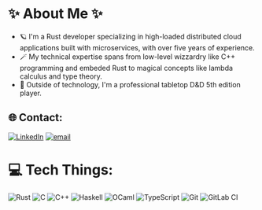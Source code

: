 # ✨ About Me ✨
- 🪐 I'm a Rust developer specializing in high-loaded distributed cloud applications built with microservices, with over five years of experience.
- 🪄 My technical expertise spans from low-level wizzardry like C++ programming and embeded Rust to magical concepts like lambda calculus and type theory.
- 🎲 Outside of technology, I'm a professional tabletop D&D 5th edition player.


## 🌐 Contact:
[![LinkedIn](https://img.shields.io/badge/LinkedIn-%230077B5.svg?logo=linkedin&logoColor=white)](https://linkedin.com/in/www.linkedin.com/in/igor-boiko-538524332) [![email](https://img.shields.io/badge/Email-D14836?logo=gmail&logoColor=white)](mailto:igorboiko4242@gmail.com) 

# 💻 Tech Things:
![Rust](https://img.shields.io/badge/rust-%23000000.svg?style=for-the-badge&logo=rust&logoColor=white) ![C](https://img.shields.io/badge/c-%2300599C.svg?style=for-the-badge&logo=c&logoColor=white) ![C++](https://img.shields.io/badge/c++-%2300599C.svg?style=for-the-badge&logo=c%2B%2B&logoColor=white) ![Haskell](https://img.shields.io/badge/Haskell-5e5086?style=for-the-badge&logo=haskell&logoColor=white) ![OCaml](https://img.shields.io/badge/OCaml-%23E98407.svg?style=for-the-badge&logo=ocaml&logoColor=white) ![TypeScript](https://img.shields.io/badge/typescript-%23007ACC.svg?style=for-the-badge&logo=typescript&logoColor=white) ![Git](https://img.shields.io/badge/git-%23F05033.svg?style=for-the-badge&logo=git&logoColor=white) ![GitLab CI](https://img.shields.io/badge/gitlab%20CI-%23181717.svg?style=for-the-badge&logo=gitlab&logoColor=white)

<!-- Proudly created with GPRM ( https://gprm.itsvg.in ) -->
